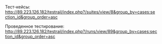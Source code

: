 Тест-кейсы:
http://89.223.126.182/testrail/index.php?/suites/view/8&group_by=cases:section_id&group_order=asc 

Проведенное тестирование:
http://89.223.126.182/testrail/index.php?/runs/view/89&group_by=cases:section_id&group_order=asc
